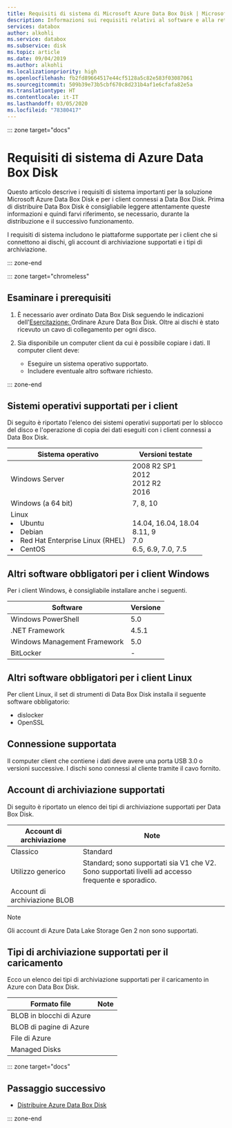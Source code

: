 ```yaml
---
title: Requisiti di sistema di Microsoft Azure Data Box Disk | Microsoft Docs
description: Informazioni sui requisiti relativi al software e alla rete per Azure Data Box Disk
services: databox
author: alkohli
ms.service: databox
ms.subservice: disk
ms.topic: article
ms.date: 09/04/2019
ms.author: alkohli
ms.localizationpriority: high
ms.openlocfilehash: fb2fd89664517e44cf5128a5c82e583f03087061
ms.sourcegitcommit: 509b39e73b5cbf670c8d231b4af1e6cfafa82e5a
ms.translationtype: HT
ms.contentlocale: it-IT
ms.lasthandoff: 03/05/2020
ms.locfileid: "78380417"
---
```

::: zone target="docs"

# <a name="azure-data-box-disk-system-requirements"></a>Requisiti di sistema di Azure Data Box Disk

Questo articolo descrive i requisiti di sistema importanti per la soluzione Microsoft Azure Data Box Disk e per i client connessi a Data Box Disk. Prima di distribuire Data Box Disk è consigliabile leggere attentamente queste informazioni e quindi farvi riferimento, se necessario, durante la distribuzione e il successivo funzionamento.

I requisiti di sistema includono le piattaforme supportate per i client che si connettono ai dischi, gli account di archiviazione supportati e i tipi di archiviazione.

::: zone-end

::: zone target="chromeless"

## <a name="review-prerequisites"></a>Esaminare i prerequisiti

1. È necessario aver ordinato Data Box Disk seguendo le indicazioni dell'[Esercitazione: ](data-box-disk-deploy-ordered.md)Ordinare Azure Data Box Disk. Oltre ai dischi è stato ricevuto un cavo di collegamento per ogni disco.
2. Sia disponibile un computer client da cui è possibile copiare i dati. Il computer client deve:

    - Eseguire un sistema operativo supportato.
    - Includere eventuale altro software richiesto.

::: zone-end

## <a name="supported-operating-systems-for-clients"></a>Sistemi operativi supportati per i client

Di seguito è riportato l'elenco dei sistemi operativi supportati per lo sblocco del disco e l'operazione di copia dei dati eseguiti con i client connessi a Data Box Disk.

| **Sistema operativo** | **Versioni testate** |
| --- | --- |
| Windows Server |2008 R2 SP1 <br> 2012 <br> 2012 R2 <br> 2016 |
| Windows (a 64 bit) |7, 8, 10 |
|Linux <br> <li> Ubuntu </li><li> Debian </li><li> Red Hat Enterprise Linux (RHEL) </li><li> CentOS| <br>14.04, 16.04, 18.04 <br> 8.11, 9 <br> 7.0 <br> 6.5, 6.9, 7.0, 7.5 |  

## <a name="other-required-software-for-windows-clients"></a>Altri software obbligatori per i client Windows

Per i client Windows, è consigliabile installare anche i seguenti.

| **Software**| **Versione** |
| --- | --- |
| Windows PowerShell |5.0 |
| .NET Framework |4.5.1 |
| Windows Management Framework |5.0|
| BitLocker| - |

## <a name="other-required-software-for-linux-clients"></a>Altri software obbligatori per i client Linux

Per client Linux, il set di strumenti di Data Box Disk installa il seguente software obbligatorio:

- dislocker
- OpenSSL

## <a name="supported-connection"></a>Connessione supportata

Il computer client che contiene i dati deve avere una porta USB 3.0 o versioni successive. I dischi sono connessi al cliente tramite il cavo fornito.

## <a name="supported-storage-accounts"></a>Account di archiviazione supportati

Di seguito è riportato un elenco dei tipi di archiviazione supportati per Data Box Disk.

| **Account di archiviazione** | **Note** |
| --- | --- |
| Classico | Standard |
| Utilizzo generico  |Standard; sono supportati sia V1 che V2. Sono supportati livelli ad accesso frequente e sporadico. |
| Account di archiviazione BLOB | |

>[!NOTE]
> Gli account di Azure Data Lake Storage Gen 2 non sono supportati.


## <a name="supported-storage-types-for-upload"></a>Tipi di archiviazione supportati per il caricamento

Ecco un elenco dei tipi di archiviazione supportati per il caricamento in Azure con Data Box Disk.

| **Formato file** | **Note** |
| --- | --- |
| BLOB in blocchi di Azure | |
| BLOB di pagine di Azure  | |
| File di Azure  | |
| Managed Disks | |

::: zone target="docs"

## <a name="next-step"></a>Passaggio successivo

* [Distribuire Azure Data Box Disk](data-box-disk-deploy-ordered.md)

::: zone-end

